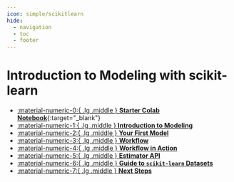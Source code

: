 ```yaml
---
icon: simple/scikitlearn
hide:
  - navigation
  - toc
  - footer
---
```


# Introduction to Modeling with scikit-learn

<div class="grid cards" markdown>

-   [:material-numeric-0:{ .lg .middle } __Starter Colab Notebook__](https://colab.research.google.com/github/dataprogpy/code-samples/blob/main/starter_files/06_modeling_workflow_with_sklearn.ipynb){:target="_blank"}
- [ :material-numeric-1:{ .lg .middle } __Introduction to Modeling__](modeling-intro.md) 
- [ :material-numeric-2:{ .lg .middle } __Your First Model__](first-model.md) 
- [ :material-numeric-3:{ .lg .middle } __Workflow__](workflow.md) 
- [ :material-numeric-4:{ .lg .middle } __Workflow in Action__](workflow-in-action.md) 
- [ :material-numeric-5:{ .lg .middle } __Estimator API__](sklearn-api.md) 
- [ :material-numeric-6:{ .lg .middle } __Guide to `scikit-learn` Datasets__](sklearn-datasets.md) 
- [ :material-numeric-7:{ .lg .middle } __Next Steps__](next-steps.md) 

</div>